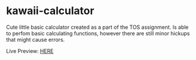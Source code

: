# kawaii-calculator

Cute little basic calculator created as a part of the TOS assignment.
Is able to perfom basic calculating functions, however there are still minor hickups that might cause errors.

Live Preview: <a href="https://mamikadev.github.io/kawaii-calculator/" target="_blank">HERE</a>
